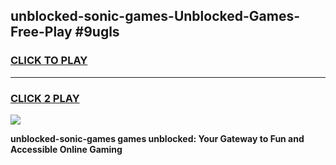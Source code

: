 
## unblocked-sonic-games-Unblocked-Games-Free-Play #9ugls
<h3>
<a href="https://us.freeplayer.one?title=unblocked-sonic-games&ref=9M">CLICK TO PLAY</a></h3>
<hr>

<h3>
<a href="https://us.freeplayer.one?title=unblocked-sonic-games&ref=9M">CLICK 2 PLAY</a>
  
</h3>

<a href="https://us.freeplayer.one?title=unblocked-sonic-games&ref=9M"><img src="https://clearcache.store/games.png"></a>


**unblocked-sonic-games games unblocked: Your Gateway to Fun and Accessible Online Gaming**
